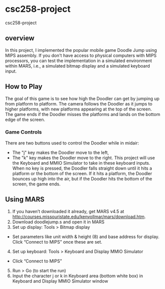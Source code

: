 # csc258-project
csc258-project
## overview
In this project, I implemented the popular mobile game Doodle Jump using MIPS assembly. If you don't have access to physical computers with MIPS processors, you can test the implementation in a simulated environment within MARS, i.e., a simulated bitmap display and a simulated
keyboard input.
## How to Play
The goal of this game is to see how high the Doodler can get by jumping up from platform to platform. The camera follows the Doodler as it jumps to higher platforms, with new platforms appearing at the top of the screen. The game ends if
the Doodler misses the platforms and lands on the bottom edge of the screen.
### Game Controls
There are two buttons used to control the Doodler while in midair:
* The "j" key makes the Doodler
move to the left,
* The "k" key makes the Doodler
move to the right.
This project will use the Keyboard and
MMIO Simulator to take in these
keyboard inputs.
When no key is pressed, the Doodler
falls straight down until it hits a platform or the bottom of the screen. If it hits a
platform, the Doodler bounces up high into the air, but if the Doodler hits the
bottom of the screen, the game ends.
## Using MARS
1. If you haven’t downloaded it already, get MARS v4.5 at http://courses.missouristate.edu/kenvollmar/mars/download.htm.
2. Download doodlejump.s and open it in MARS
3. Set up display: Tools > Bitmap display
  * Set parameters like unit width & height (8) and base address for display.
Click “Connect to MIPS” once these are set.
4. Set up keyboard: Tools > Keyboard and Display MMIO Simulator
  * Click “Connect to MIPS”
5. Run > Go (to start the run)
6. Input the character j or k in Keyboard area (bottom white box) in Keyboard and
Display MMIO Simulator window  
  
  
  

